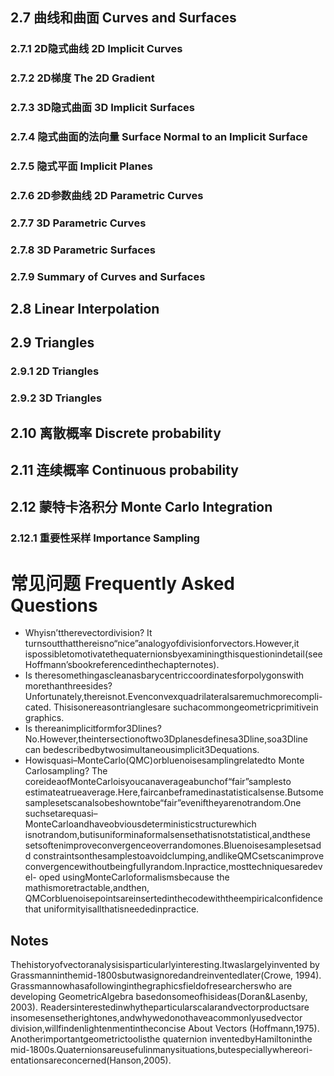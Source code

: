 ## 2.7 曲线和曲面 Curves and Surfaces
### 2.7.1 2D隐式曲线 2D Implicit Curves
### 2.7.2 2D梯度 The 2D Gradient

### 2.7.3 3D隐式曲面 3D Implicit Surfaces

### 2.7.4 隐式曲面的法向量 Surface Normal to an Implicit Surface

### 2.7.5 隐式平面 Implicit Planes

### 2.7.6 2D参数曲线 2D Parametric Curves

### 2.7.7 3D Parametric Curves

### 2.7.8 3D Parametric Surfaces

### 2.7.9 Summary of Curves and Surfaces

## 2.8 Linear Interpolation

## 2.9 Triangles

### 2.9.1 2D Triangles

### 2.9.2 3D Triangles

## 2.10 离散概率 Discrete probability

## 2.11 连续概率 Continuous probability

## 2.12  蒙特卡洛积分 Monte Carlo Integration

### 2.12.1 重要性采样 Importance Sampling

# 常见问题 Frequently Asked Questions
- Whyisn’ttherevectordivision?
It turnsoutthatthereisno“nice”analogyofdivisionforvectors.However,it
ispossibletomotivatethequaternionsbyexaminingthisquestionindetail(see
Hoffmann’sbookreferencedinthechapternotes).
- Is theresomethingascleanasbarycentriccoordinatesforpolygonswith
morethanthreesides?
Unfortunately,thereisnot.Evenconvexquadrilateralsaremuchmorecompli-
cated. Thisisonereasontrianglesare suchacommongeometricprimitivein
graphics.
- Is thereanimplicitformfor3Dlines?
No.However,theintersectionoftwo3Dplanesdefinesa3Dline,soa3Dline
can bedescribedbytwosimultaneousimplicit3Dequations.
- Howisquasi–MonteCarlo(QMC)orbluenoisesamplingrelatedto
Monte Carlosampling?
The coreideaofMonteCarloisyoucanaverageabunchof“fair”samplesto
estimateatrueaverage.Here,faircanbeframedinastatisticalsense.Butsome
samplesetscanalsobeshowntobe“fair”eveniftheyarenotrandom.One
suchsetarequasi–MonteCarloandhaveobviousdeterministicstructurewhich
isnotrandom,butisuniforminaformalsensethatisnotstatistical,andthese
setsoftenimproveconvergenceoverrandomones.Bluenoisesamplesetsadd
constraintsonthesamplestoavoidclumping,andlikeQMCsetscanimprove
convergencewithoutbeingfullyrandom.Inpractice,mosttechniquesaredevel-
oped usingMonteCarloformalismsbecause the mathismoretractable,andthen,
QMCorbluenoisepointsareinsertedinthecodewiththeempiricalconfidence
that uniformityisallthatisneededinpractice.

## Notes
Thehistoryofvectoranalysisisparticularlyinteresting.Itwaslargelyinvented
by Grassmanninthemid-1800sbutwasignoredandreinventedlater(Crowe,
1994). Grassmannowhasafollowinginthegraphicsfieldofresearcherswho
are developing GeometricAlgebra basedonsomeofhisideas(Doran&Lasenby,
2003). Readersinterestedinwhytheparticularscalarandvectorproductsare
insomesensetherightones,andwhywedonothaveacommonlyusedvector
division,willfindenlightenmentintheconcise About Vectors (Hoffmann,1975).
Anotherimportantgeometrictoolisthe quaternion inventedbyHamiltoninthe
mid-1800s.Quaternionsareusefulinmanysituations,butespeciallywhereori-
entationsareconcerned(Hanson,2005).